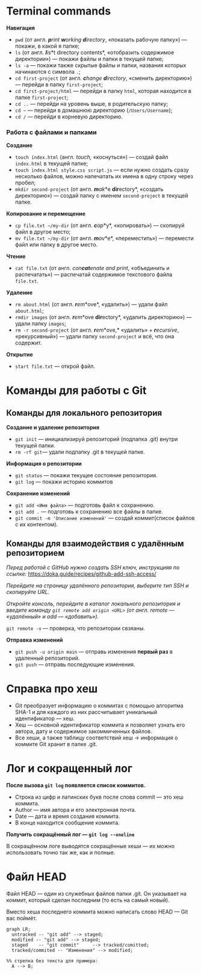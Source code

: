# Terminal commands

**Навигация**

- `pwd` (от англ. ***p**rint **w**orking **d**irectory*, «показать рабочую папку») — покажи, в какой я папке;
- `ls` (от англ. ***l**i**s**t directory contents*, «отобразить содержимое директории») — покажи файлы и папки в текущей папке;
- `ls -a` — покажи также скрытые файлы и папки, названия которых начинаются с символа `.`;
- `cd first-project` (от англ. ***c**hange **d**irectory*, «сменить директорию») — перейди в папку `first-project`;
- `cd first-project/html` — перейди в папку `html`, которая находится в папке `first-project`;
- `cd ..` — перейди на уровень выше, в родительскую папку;
- `cd ~` — перейди в домашнюю директорию (`/Users/Username`);
- `cd /` — перейди в корневую директорию.

### Работа с файлами и папками

**Создание**

- `touch index.html` (англ. *touch,* «коснуться») — создай файл `index.html` в текущей папке;
- `touch index.html style.css script.js` — если нужно создать сразу несколько файлов, можно напечатать их имена в одну строку через пробел;
- `mkdir second-project` (от англ. ***m**a**k**e **dir**ectory*, «создать директорию») — создай папку с именем `second-project` в текущей папке.

**Копирование и перемещение**

- `cp file.txt ~/my-dir` (от англ. ***c**o**p**y*, «копировать») — скопируй файл в другое место;
- `mv file.txt ~/my-dir` (от англ. ***m**o**v**e*, «переместить») — перемести файл или папку в другое место.

**Чтение**

- `cat file.txt` (от англ. *con**cat**enate and print*, «объединить и распечатать») — распечатай содержимое текстового файла `file.txt`.

**Удаление**

- `rm about.html` (от англ. ***r**e**m**ove*, «удалить») — удали файл `about.html`;
- `rmdir images` (от англ. ***r**e**m**ove **dir**ectory*, «удалить директорию») — удали папку `images`;
- `rm -r second-project` (от англ. ***r**e**m**ove,* «удалить» + ***r**ecursive*, «рекурсивный») — удали папку `second-project` и всё, что она содержит.

**Открытие**

- `start file.txt` — открой файл.

# Команды для работы с Git

## Команды для локального репозитория

**Создание и удаление репозитория**

- `git init` — инициализируй репозиторий (подпапка .git) внутри текущей папки.
- `rm -rf git`— удали подпапку .git в текущей папке.

**Информация о репозитории**

- `git status` — покажи текущее состояние репозитория.
- `git log` — покажи историю коммитов

**Сохранение изменений**

- `git add <Имя файла>` — подготовь файл к сохранению.
- `git add .` — подготовь к сохранению все файлы в папке.
- `git commit -m 'Описание изменений'` — создай коммит(список файлов с их контентом).

## Команды для взаимодействия с удалённым репозиторием

*Перед работой с GitHub нужно создать SSH ключ, инструкцияя по ссылке:* https://doka.guide/recipes/github-add-ssh-access/

*Перейдите на страницу удалённого репозитория, выберите тип SSH и скопируйте URL.*

*Откройте консоль, перейдите в каталог локального репозитория и введите команду `git remote add origin <URL>` (от англ. remote — «удалённый» и add — «добавить»).*

`git remote -v` — проверка, что репозитории свзяаны.

**Отправка изменений**
- `git push -u origin main` — отправь изменения **первый раз** в удаленный репозиторий.
- `git push` — отправь последующие изменения.

# Справка про хеш

- Git преобразует информацию о коммитах с помощью алгоритма SHA-1 и для каждого из них рассчитывает уникальный идентификатор — хеш.
- Хеш — основной идентификатор коммита и позволяет узнать его автора, дату и содержимое закоммиченных файлов.
- Все хеши, а также таблицу соответствий хеш → информация о коммите Git хранит в папке .git.

# Лог и сокращенный лог

**После вызова `git log` появляется список коммитов.**

- Строка из цифр и латинских букв после слова commit — это хеш коммита.
- Author — имя автора и его электронная почта.
- Date — дата и время создания коммита.
- В конце находится сообщение коммита.

**Получить сокращённый лог — `git log --oneline`**

В сокращённом логе выводятся сокращённые хеши — их можно использовать точно так же, как и полные.

# Файл HEAD

Файл HEAD — один из служебных файлов папки .git. Он указывает на коммит, который сделан последним (то есть на самый новый).

Вместо хеша последнего коммита можно написать слово HEAD — Git вас поймёт.

```mermaid
graph LR;
  untracked -- "git add" --> staged;
  modified -- "git add" --> staged;
  staged    -- "git commit"     --> tracked/comitted;
  tracked/commited -- "Изменения" --> modified;

%% стрелка без текста для примера: 
  A --> B;
```